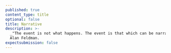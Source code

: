 ```yaml
---
published: true
content_type: title
optional: false
title: Narrative
description: >-
  _"The event is not what happens. The event is that which can be narrated"_
  Alan Feldman.
expectsubmission: false
---
```

